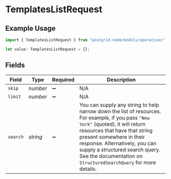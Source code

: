 # TemplatesListRequest

## Example Usage

```typescript
import { TemplatesListRequest } from "postgrid-node/models/operations";

let value: TemplatesListRequest = {};
```

## Fields

| Field                                                                                                                                                                                                                                                                                                                                | Type                                                                                                                                                                                                                                                                                                                                 | Required                                                                                                                                                                                                                                                                                                                             | Description                                                                                                                                                                                                                                                                                                                          |
| ------------------------------------------------------------------------------------------------------------------------------------------------------------------------------------------------------------------------------------------------------------------------------------------------------------------------------------ | ------------------------------------------------------------------------------------------------------------------------------------------------------------------------------------------------------------------------------------------------------------------------------------------------------------------------------------ | ------------------------------------------------------------------------------------------------------------------------------------------------------------------------------------------------------------------------------------------------------------------------------------------------------------------------------------ | ------------------------------------------------------------------------------------------------------------------------------------------------------------------------------------------------------------------------------------------------------------------------------------------------------------------------------------ |
| `skip`                                                                                                                                                                                                                                                                                                                               | *number*                                                                                                                                                                                                                                                                                                                             | :heavy_minus_sign:                                                                                                                                                                                                                                                                                                                   | N/A                                                                                                                                                                                                                                                                                                                                  |
| `limit`                                                                                                                                                                                                                                                                                                                              | *number*                                                                                                                                                                                                                                                                                                                             | :heavy_minus_sign:                                                                                                                                                                                                                                                                                                                   | N/A                                                                                                                                                                                                                                                                                                                                  |
| `search`                                                                                                                                                                                                                                                                                                                             | *string*                                                                                                                                                                                                                                                                                                                             | :heavy_minus_sign:                                                                                                                                                                                                                                                                                                                   | You can supply any string to help narrow down the list of resources. For example, if you pass `"New York"` (quoted), it will return resources that have that string present somewhere in their response. Alternatively, you can supply a structured search query. See the documentation on `StructuredSearchQuery` for more details. |